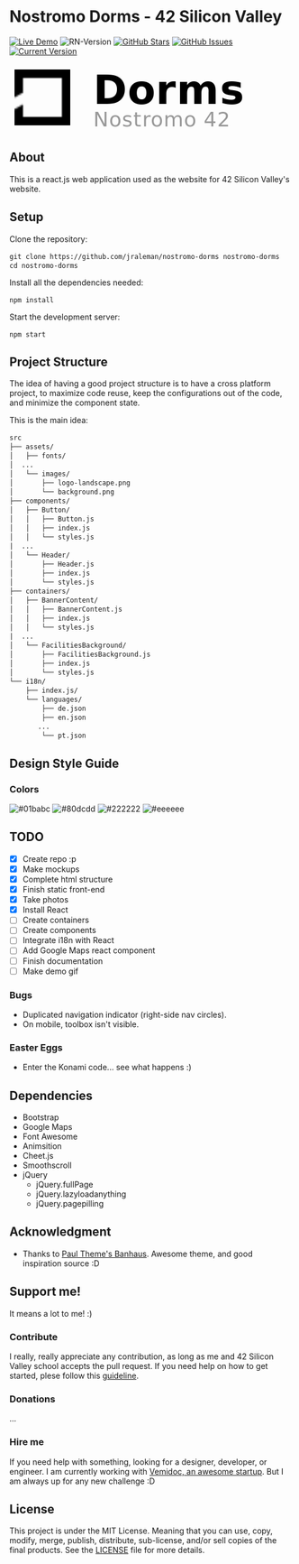 # Nostromo Dorms - 42 Silicon Valley

[![Live Demo](https://img.shields.io/badge/demo-online-80dcdd.svg)](https://jraleman.com/nostromo-dorms)
![RN-Version](https://img.shields.io/badge/react.js-16.3.2-01babc.svg)
[![GitHub Stars](https://img.shields.io/github/stars/jraleman/nostromo-dorms.svg)](https://github.com/jraleman/nostromo-dorms/stars)
[![GitHub Issues](https://img.shields.io/github/issues/jraleman/nostromo-dorms.svg)](https://github.com/IgorAntun/node-chat/issues)
[![Current Version](https://img.shields.io/badge/version-1.0.7-green.svg)](https://github.com/IgorAntun/node-chat)

![project-logo](resources/project-logo.png)

## About

This is a react.js web application used as the website for 42 Silicon Valley's
website.

<!-- Take a look at: [https://dorms.42.us.org](https://dorms.42.us.org) -->

## Setup

Clone the repository:

```
git clone https://github.com/jraleman/nostromo-dorms nostromo-dorms
cd nostromo-dorms
```

Install all the dependencies needed:

```
npm install
```

Start the development server:

```
npm start
```

## Project Structure

The idea of having a good project structure is to have a cross platform project,
to maximize code reuse, keep the configurations out of the code, and minimize
the component state.

This is the main idea:

```
src
├── assets/
│   ├── fonts/
│  ...
│   └── images/
│       ├── logo-landscape.png
│       └── background.png
├── components/
│   ├── Button/
│   │   ├── Button.js
│   │   ├── index.js
│   │   └── styles.js
|  ...
│   └── Header/
│       ├── Header.js
│       ├── index.js
│       └── styles.js
├── containers/
│   ├── BannerContent/
│   │   ├── BannerContent.js
│   │   ├── index.js
│   │   └── styles.js
|  ...
│   └── FacilitiesBackground/
│       ├── FacilitiesBackground.js
│       ├── index.js
│       └── styles.js
└── i18n/
    ├── index.js/
    └── languages/
        ├── de.json
        ├── en.json
       ...
        └── pt.json
```

## Design Style Guide

### Colors

![#01babc](http://via.placeholder.com/150/01babc/000000?text=primary)
![#80dcdd](http://via.placeholder.com/150/80dcdd/000000?text=highlight)
![#222222](http://via.placeholder.com/150/222222/ffffff?text=darkish)
![#eeeeee](http://via.placeholder.com/150/eeeeee/000000?text=lightish)

## TODO

- [x] Create repo :p
- [x] Make mockups
- [x] Complete html structure
- [x] Finish static front-end
- [x] Take photos
- [x] Install React
- [ ] Create containers
- [ ] Create components
- [ ] Integrate i18n with React
- [ ] Add Google Maps react component
- [ ] Finish documentation
- [ ] Make demo gif

### Bugs

- Duplicated navigation indicator (right-side nav circles).
- On mobile, toolbox isn't visible.

### Easter Eggs

- Enter the Konami code... see what happens :)

## Dependencies

- Bootstrap
- Google Maps
- Font Awesome
- Animsition
- Cheet.js
- Smoothscroll
- jQuery
  - jQuery.fullPage
  - jQuery.lazyloadanything
  - jQuery.pagepilling

## Acknowledgment

- Thanks to [Paul Theme's Banhaus](http://paul-themes.com/html/bauhaus/preview/). Awesome theme, and good inspiration source :D

## Support me!

It means a lot to me! :)

### Contribute

I really, really appreciate any contribution, as long as me and
42 Silicon Valley school accepts the pull request. If you need help on how to
get started, plese follow this [guideline](resources/pr-guideline.md).

### Donations

...

### Hire me

If you need help with something, looking for a designer, developer, or engineer.
I am currently working with [Vemidoc, an awesome startup](htttps://vemidoc.com).
But I am always up for any new challenge :D

## License

This project is under the MIT License. Meaning that you can use, copy, modify, merge, publish,
distribute, sub-license, and/or sell copies of the final products.
See the [LICENSE](LICENSE) file for more details.
